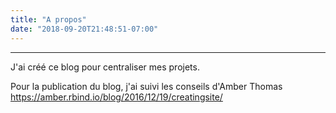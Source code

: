 ```yaml
---
title: "A propos"
date: "2018-09-20T21:48:51-07:00"
---
```


___


J'ai créé ce blog pour centraliser mes projets. 

Pour la publication du blog, j'ai suivi les conseils d'Amber Thomas   https://amber.rbind.io/blog/2016/12/19/creatingsite/
